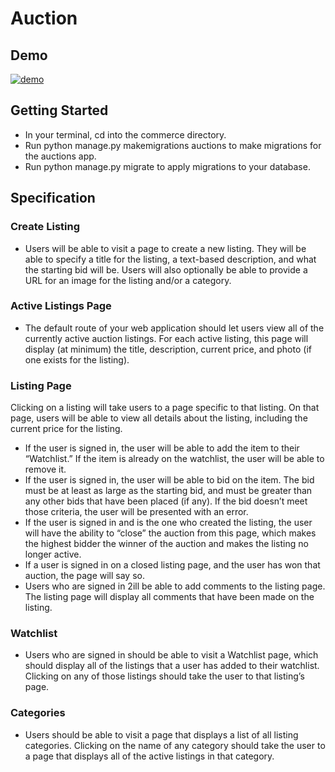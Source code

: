 # Auction

## Demo
[![demo](https://github.com/jim37500/commerce/blob/main/commerce%20demo.png)](https://www.youtube.com/watch?v=NXjOq8zKM_k)
## Getting Started
- In your terminal, cd into the commerce directory.
- Run python manage.py makemigrations auctions to make migrations for the auctions app.
- Run python manage.py migrate to apply migrations to your database.

## Specification
### Create Listing
- Users will be able to visit a page to create a new listing. They will be able to specify a title for the listing, a text-based description, and what the starting bid will be. Users will also optionally be able to provide a URL for an image for the listing and/or a category.
### Active Listings Page 
- The default route of your web application should let users view all of the currently active auction listings. For each active listing, this page will display (at minimum) the title, description, current price, and photo (if one exists for the listing).
### Listing Page 
Clicking on a listing will take users to a page specific to that listing. On that page, users will be able to view all details about the listing, including the current price for the listing.
- If the user is signed in, the user will be able to add the item to their “Watchlist.” If the item is already on the watchlist, the user will be able to remove it.
- If the user is signed in, the user will be able to bid on the item. The bid must be at least as large as the starting bid, and must be greater than any other bids that have been placed (if any). If the bid doesn’t meet those criteria, the user will be presented with an error.
- If the user is signed in and is the one who created the listing, the user will have the ability to “close” the auction from this page, which makes the highest bidder the winner of the auction and makes the listing no longer active.
- If a user is signed in on a closed listing page, and the user has won that auction, the page will say so.
- Users who are signed in 2ill be able to add comments to the listing page. The listing page will display all comments that have been made on the listing.
### Watchlist
- Users who are signed in should be able to visit a Watchlist page, which should display all of the listings that a user has added to their watchlist. Clicking on any of those listings should take the user to that listing’s page.
### Categories
- Users should be able to visit a page that displays a list of all listing categories. Clicking on the name of any category should take the user to a page that displays all of the active listings in that category.
